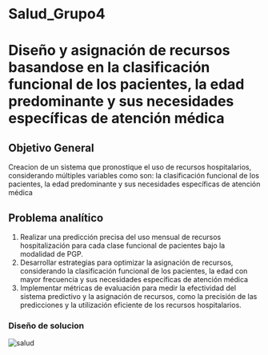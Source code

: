 # Salud_Grupo4
# **Diseño y asignación de recursos basandose en la clasificación funcional de los pacientes, la edad predominante y sus necesidades específicas de atención médica**

## **Objetivo General**

Creacion de un sistema que pronostique el uso de recursos hospitalarios, considerando múltiples variables como son: la clasificación funcional de los pacientes, la edad predominante y sus necesidades específicas de atención médica

## **Problema analítico**


1. Realizar una predicción precisa del uso mensual de recursos hospitalización  para cada clase funcional de pacientes bajo la modalidad de PGP.
2. Desarrollar estrategias para optimizar la asignación de recursos, considerando la clasificación funcional de los pacientes, la edad con mayor frecuencia y sus necesidades específicas de atención médica
3. Implementar métricas de evaluación para medir la efectividad del sistema predictivo y la asignación de recursos, como la precisión de las predicciones y la utilización eficiente de los recursos hospitalarios.

### **Diseño de solucion**

![salud](https://github.com/andresquinttero/Salud_Grupo4/assets/100113128/42ccca44-6630-4d81-9b16-e0cff9a3f517)
